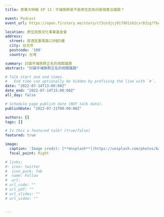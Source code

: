 ```yaml
---
title: 原事大特輯 EP 13｜平埔族群是不是原住民為何是個憲法議題？

event: Podcast
event_url: https://open.firstory.me/story/cl5utdjsj017901sb2cxr83zg?fbclid=IwAR2g2VanDjyhSDKi-vhhH3Uo2_O3cDMxTuvL45z-Kr3M2IsJB-q-9eHfK60

location: 原住民族文化事業基金會
address:
  street: 南港區重陽路120號5樓
  city: 台北市
  postcode: '100'
  country: 台灣

summary: 討論平埔族群正名的相關議題
abstract: "討論平埔族群正名的相關議題"

# Talk start and end times.
#   End time can optionally be hidden by prefixing the line with `#`.
date: "2022-07-14T13:00:00Z"
date_end: "2022-07-14T15:00:00Z"
all_day: false

# Schedule page publish date (NOT talk date).
publishDate: "2022-07-21T00:00:00Z"

authors: []
tags: []

# Is this a featured talk? (true/false)
featured: true

image:
  caption: 'Image credit: [**Unsplash**](https://unsplash.com/photos/bzdhc5b3Bxs)'
  focal_point: Right

# links:
#- icon: twitter
#  icon_pack: fab
#  name: Follow
#  url: 
# url_code: ""
# url_pdf: ""
# url_slides: ""
# url_video: ""


---
```


